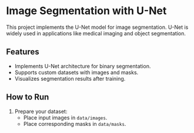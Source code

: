 # Image Segmentation with U-Net

This project implements the U-Net model for image segmentation. U-Net is widely used in applications like medical imaging and object segmentation.

## Features
- Implements U-Net architecture for binary segmentation.
- Supports custom datasets with images and masks.
- Visualizes segmentation results after training.

## How to Run
1. Prepare your dataset:
   - Place input images in `data/images`.
   - Place corresponding masks in `data/masks`.
